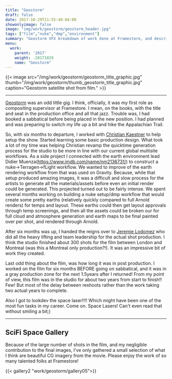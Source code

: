 ```yaml
---
title: "Geostorm"
draft: false
date: 2017-10-29T11:55:49-04:00
showonlyimage: false
image: "img/work/geostorm/geostorm_header.jpg"
tags: ["film","nuke","dmp","environment"]
summary: "Geostorm VFX breakdown of work done at Framestore, and descriptions of person contributions to the film."
menu:
  work:
    parent: '2017'
    weight: -20171029
    name: "Geostorm"
---
```



{{< image src="/img/work/geostorm/geostorm_title_graphic.jpg" thumb="/img/work/geostorm/thumb_geostorm_title_graphic.jpg" caption="Geostorm satellite shot from film." >}}


---

[Geostorm](http://www.imdb.com/title/tt1981128/) was an odd little gig. I think, officially, it was my first role as compositing supervisor at Framestore. I mean, on the books, with the title and seat in the production office and all that jazz. Trouble was, I had booked a sabbatical before being placed in the new position. I had planned and was preparing to switch my life up a bit and hike the Appalachian Trail.

So, with six months to departure, I worked with [Christian Kaestner](https://www.imdb.com/name/nm2333677/) to help setup the show. Started learning some basic production design. What took a lot of my time was helping Christian revamp the quicktime generation process for the studio to be more in line with our current global multisite workflows. As a side project I connected with the earth environment lead Didier Muenza(https://www.imdb.com/name/nm2136731/) to construct a nuke->Terragen->fLight workflow. We wanted to improve of the earth rendering workflow from that was used on Gravity. Because, while that setup produced amazing images, it was a difficult and slow process for the artists to generate all the materials/assets before even an initial render could be generated. This projected turned out to be fairly intense. We spent several months working on building a nuke setup/dmp workflow that would create some pretty earths (relatively quickly compared to full Arnold renders) for temps and layout. These earths could then get layout approvals through temp screenings, and then all the assets could be broken our for full cloud and atmosphere generation and earth maps to be final painted over per shot, and rendered through Arnold.

After six months was up, I handed the reigns over to [Jeremie Lodomez](https://www.imdb.com/name/nm3837392/) who did all the heavy lifting and team leadership for the actual shot production. I think the studio finished about 300 shots for the film between London and Montreal (was this a Montreal only production?!). It was an impressive bit of work they created.

Last odd thing about the film, was how long it was in post production. I worked on the film for six months BEFORE going on sabbatical, and it was in a gray production zone for the next 1.5years after I returned! From my point of view, this film was in the studio for about two years from start to finish!! Few! But most of the delay between reshoots rather than the work taking two actual years to complete.

Also I got to lookdev the space laser!!!! Which might have been one of the most fun tasks in my career. Come on. Space Lasers! Can't even read that without smiling a bit;)

---

SciFi Space Gallery
----------------------
Because of the large number of shots in the film, and my negligible contribution to the final images, I've only gathered a small selection of what I think are beautiful CG imagery from the movie. Please enjoy the work of so many talented folks at Framestore!

{{< gallery2 "work/geostorm/gallery05">}}

